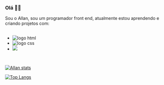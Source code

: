 ### Olá :wave::sunglasses:

Sou o Allan, sou um programador front end, atualmente estou aprendendo e criando projetos com:
<br>
<br>

- <img src="https://img.shields.io/badge/HTML5-E34F26?style=for-the-badge&logo=html5&logoColor=white" alt="logo html"/>

- <img src="https://img.shields.io/badge/CSS3-1572B6?style=for-the-badge&logo=css3&logoColor=white" alt="logo css"/>

- <img src=" https://img.shields.io/badge/logo-javascript-blue?logo=javascript"/>


<br>

[![Allan stats](https://github-readme-stats.vercel.app/api?username=Allanf6)](https://github.com/anuraghazra/github-readme-stats)

[![Top Langs](https://github-readme-stats.vercel.app/api/top-langs/?username=Allanf6)](https://github.com/anuraghazra/github-readme-stats)
